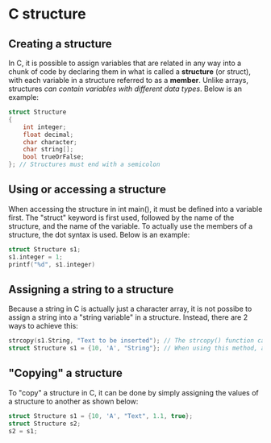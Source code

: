 # C structure
## Creating a structure
In C, it is possible to assign variables that are related in any way into a chunk of code by declaring them in what is called a **structure** (or struct), with each variable in a structure referred to as a **member**. Unlike arrays, structures _can contain variables with different data types_. Below is an example:

```c
struct Structure
{
    int integer;
    float decimal;
    char character;
    char string[];
    bool trueOrFalse;
}; // Structures must end with a semicolon
```

## Using or accessing a structure
When accessing the structure in int main(), it must be defined into a variable first. The "struct" keyword is first used, followed by the name of the structure, and the name of the variable. To actually use the members of a structure, the dot syntax is used. Below is an example:

```c
struct Structure s1;
s1.integer = 1;
printf("%d", s1.integer)
```

## Assigning a string to a structure
Because a string in C is actually just a character array, it is not possibe to assign a string into a "string variable" in a structure. Instead, there are 2 ways to achieve this:

```c
strcopy(s1.String, "Text to be inserted"); // The strcopy() function can be used
struct Structure s1 = {10, 'A', "String"}; // When using this method, always put the order of the inserted values the same as the variable decleration order in the structure
```

## "Copying" a structure
To "copy" a structure in C, it can be done by simply assigning the values of a structure to another as shown below:

```c
struct Structure s1 = {10, 'A', "Text", 1.1, true};
struct Structure s2;
s2 = s1;
```
